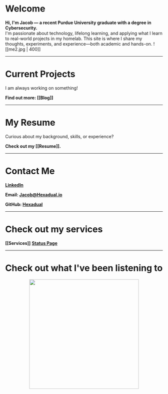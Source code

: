 # Welcome
**Hi, I'm Jacob — a recent Purdue University graduate with a degree in Cybersecurity.**  
I'm passionate about technology, lifelong learning, and applying what I learn to real-world projects in my homelab. This site is where I share my thoughts, experiments, and experience—both academic and hands-on.
![[me2.jpg | 400]]

---
# Current Projects
I am always working on something!

**Find out more: [[Blog]]**

---
# My Resume
Curious about my background, skills, or experience?

**Check out my [[Resume]].**

---
# Contact Me
**[LinkedIn](https://www.linkedin.com/in/jacob-a-bauer/)**

**Email: [Jacob@Hexadual.io](mailto:Jacob@hexadual.io)**

**GitHub: [Hexadual](https://github.com/Hexadual)**

---
# Check out my services
**[[Services]]**
**[Status Page](https://status.hexadual.io/status/1)**

---
# Check out what I've been listening to
<a href="https://www.last.fm/user/personman20">
  <img src="https://lastfm-recently-played.vercel.app/api?user=personman20"
       width="350px"
       style="display: block; margin: 0 auto;" />
</a>
